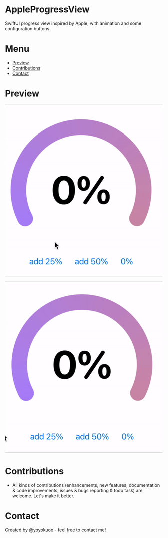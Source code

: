 # AppleProgressView
SwiftUI progress view inspired by Apple, with animation and some configuration buttons

# Menu
* [Preview](#preview)
* [Contributions](#contributions)
* [Contact](#contact)

# Preview

![](ReadmeSource/apple%20progress%20view%20demo.gif)

![](ReadmeSource/appleprogressviewshort.gif)


# Contributions

* All kinds of contributions (enhancements, new features, documentation & code improvements, issues & bugs reporting & todo task) are welcome. Let's make it better.

# Contact
Created by [@yoyokuoo](https://twitter.com/yoyokuoo) - feel free to contact me!

